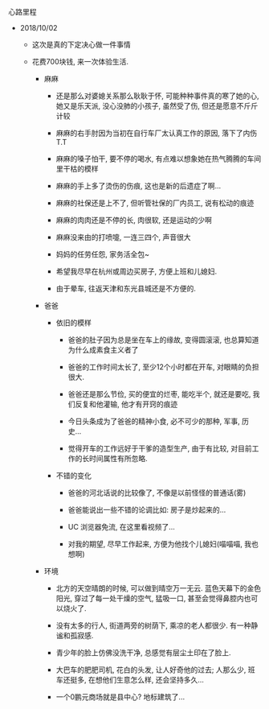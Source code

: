 心路里程

-   2018/10/02

    -   这次是真的下定决心做一件事情

    -   花费700块钱, 来一次体验生活.

        -   麻麻

            -   还是那么对婆媳关系那么耿耿于怀, 可能种种事件真的寒了她的心,
                她又是乐天派, 没心没肺的小孩子, 虽然受了伤, 但还是愿意不斤斤计较

            -   麻麻的右手肘因为当初在自行车厂太认真工作的原因, 落下了内伤 T.T

            -   麻麻的嗓子怕干, 要不停的喝水,
                有点难以想象她在热气腾腾的车间里干枯的模样

            -   麻麻的手上多了烫伤的伤痕, 这也是新的后遗症了啊...

            -   麻麻的社保还是上不了, 但听管社保的厂内员工, 说有松动的痕迹

            -   麻麻的肉肉还是不停的长, 肉很软, 还是运动的少啊

            -   麻麻没来由的打喷嚏, 一连三四个, 声音很大

            -   妈妈的任劳任怨, 家务活全包\~

            -   希望我尽早在杭州或周边买房子, 方便上班和儿媳妇.

            -   由于晕车, 往返天津和东光县城还是不方便的.

        -   爸爸

            -   依旧的模样

                -   爸爸的肚子因为总是坐在车上的缘故, 变得圆滚滚,
                    也总算知道为什么成素食主义者了

                -   爸爸的工作时间太长了, 至少12个小时都在开车,
                    对眼睛的负担很大.

                -   爸爸还是那么节俭, 买的便宜的烂枣, 能吃半个, 就还是要吃,
                    我们反复和他灌输, 他才有开窍的痕迹

                -   今日头条成为了爸爸的精神小食, 必不可少的那种, 军事, 历史...

                -   觉得开车的工作远好于干爹的造型生产, 由于有比较,
                    对目前工作的长时间属性有所忽略.

            -   不错的变化

                -   爸爸的河北话说的比较像了, 不像是以前怪怪的普通话(雾)

                -   爸爸能说出一些不错的论调比如: 房子是炒起来的...

                -   UC 浏览器免流, 在这里看视频了...

                -   对我的期望, 尽早工作起来, 方便为他找个儿媳妇(喵喵喵,
                    我也想啊)

        -   环境

            -   北方的天空晴朗的时候, 可以做到晴空万一无云.
                蓝色天幕下的金色阳光, 穿过了每一处干燥的空气, 猛吸一口,
                甚至会觉得鼻腔内也可以烧火了.

            -   没有太多的行人, 街道两旁的树荫下, 乘凉的老人都很少.
                有一种静谧和孤寂感.

            -   青少年的脸上仿佛没洗干净, 总感觉有层尘土印在了脸上.

            -   大巴车的肥肥司机, 花白的头发, 让人好奇他的过去; 人那么少,
                班车还挺多, 在想他们生意怎么样, 还会坚持多久...

            -   一个0鹏元商场就是县中心? 地标建筑了...
